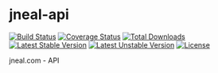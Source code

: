 # jneal-api

[![Build Status](https://travis-ci.org/jtneal/jneal-api.svg?branch=master)](https://travis-ci.org/jtneal/jneal-api)
[![Coverage Status](https://coveralls.io/repos/github/jtneal/jneal-api/badge.svg?branch=master)](https://coveralls.io/github/jtneal/jneal-api?branch=master)
[![Total Downloads](https://poser.pugx.org/jtneal/jneal-api/downloads)](https://packagist.org/packages/jtneal/jneal-api)
[![Latest Stable Version](https://poser.pugx.org/jtneal/jneal-api/v/stable)](https://packagist.org/packages/jtneal/jneal-api)
[![Latest Unstable Version](https://poser.pugx.org/jtneal/jneal-api/v/unstable)](https://packagist.org/packages/jtneal/jneal-api)
[![License](https://poser.pugx.org/jtneal/jneal-api/license)](https://packagist.org/packages/jtneal/jneal-api)

jneal.com - API
